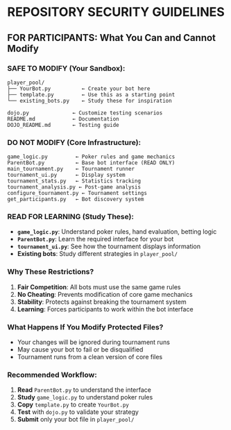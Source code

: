 # REPOSITORY SECURITY GUIDELINES

## FOR PARTICIPANTS: What You Can and Cannot Modify

### **SAFE TO MODIFY** (Your Sandbox):
```
player_pool/
├── YourBot.py          ← Create your bot here
├── template.py         ← Use this as a starting point
└── existing_bots.py    ← Study these for inspiration

dojo.py              ← Customize testing scenarios
README.md            ← Documentation
DOJO_README.md       ← Testing guide
```

### **DO NOT MODIFY** (Core Infrastructure):
```
game_logic.py         ← Poker rules and game mechanics
ParentBot.py          ← Base bot interface (READ ONLY)
main_tournament.py    ← Tournament runner
tournament_ui.py      ← Display system
tournament_stats.py   ← Statistics tracking
tournament_analysis.py ← Post-game analysis
configure_tournament.py ← Tournament settings
get_participants.py   ← Bot discovery system
```

### **READ FOR LEARNING** (Study These):
- **`game_logic.py`**: Understand poker rules, hand evaluation, betting logic
- **`ParentBot.py`**: Learn the required interface for your bot
- **`tournament_ui.py`**: See how the tournament displays information
- **Existing bots**: Study different strategies in `player_pool/`

### **Why These Restrictions?**
1. **Fair Competition**: All bots must use the same game rules
2. **No Cheating**: Prevents modification of core game mechanics
3. **Stability**: Protects against breaking the tournament system
4. **Learning**: Forces participants to work within the bot interface

### **What Happens If You Modify Protected Files?**
- Your changes will be ignored during tournament runs
- May cause your bot to fail or be disqualified
- Tournament runs from a clean version of core files

### **Recommended Workflow**:
1. **Read** `ParentBot.py` to understand the interface
2. **Study** `game_logic.py` to understand poker rules
3. **Copy** `template.py` to create `YourBot.py`
4. **Test** with `dojo.py` to validate your strategy
5. **Submit** only your bot file in `player_pool/`